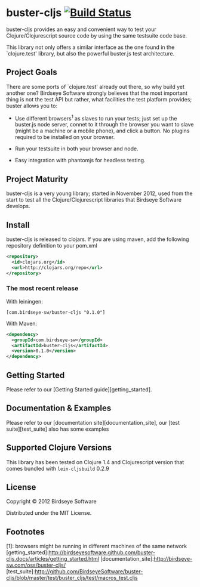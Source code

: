 # buster-cljs [![Build Status](https://travis-ci.org/BirdseyeSoftware/buster-cljs.png)](https://travis-ci.org/BirdseyeSoftware/buster-cljs)

buster-cljs provides an easy and convenient way to test your
Clojure/Clojurescript source code by using the same testsuite code
base.

This library not only offers a similar interface as the one found in
the `clojure.test' library, but also the powerful buster.js test
architecture.

## Project Goals

There are some ports of `clojure.test' already out there, so why build
yet another one? Birdseye Software strongly believes that the most
important thing is not the test API but rather, what facilities the
test platform provides; buster allows you to:

* Use different browsers<sup>1</sup> as slaves to run your tests; just set up
  the buster.js node server, connet to it through the browser you want
  to slave (might be a machine or a mobile phone), and click a
  button. No plugins required to be installed on your browser.

* Run your testsuite in both your browser and node.

* Easy integration with phantomjs for headless testing.

## Project Maturity

buster-cljs is a very young library; started in November 2012, used
from the start to test all the Clojure/Clojurescript libraries that
Birdseye Software develops.

## Install

buster-cljs is released to clojars. If you are using maven, add the
following repository definition to your pom.xml

```xml
<repository>
  <id>clojars.org</id>
  <url>http://clojars.org/repo</url>
</repository>
```

### The most recent release

With leiningen:

```
[com.birdseye-sw/buster-cljs "0.1.0"]
```

With Maven:

```xml
<dependency>
  <groupId>com.birdseye-sw</groupId>
  <artifactId>buster-cljs</artifactId>
  <version>0.1.0</version>
</dependency>
```

## Getting Started

Please refer to our [Getting Started guide][getting_started].

## Documentation & Examples

Please refer to our [documentation site][documentation_site], our
[test suite][test_suite] also has some examples

## Supported Clojure Versions

This library has been tested on Clojure 1.4 and Clojurescript version
that comes bundled with `lein-cljsbuild` 0.2.9

## License

Copyright © 2012 Birdseye Software

Distributed under the MIT License.

## Footnotes

[1]: browsers might be running in different machines of the same
network
[getting_started]:http://birdseyesoftware.github.com/buster-cljs.docs/articles/getting_started.html
[documentation_site]:http://birdseye-sw.com/oss/buster-cljs/
[test_suite]:http://github.com/BirdseyeSoftware/buster-cljs/blob/master/test/buster_cljs/test/macros_test.cljs
